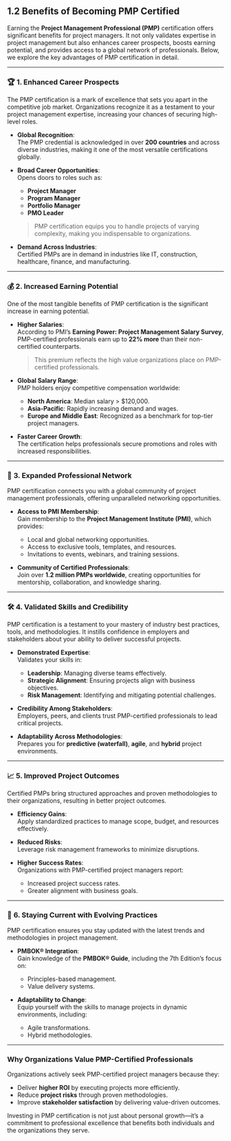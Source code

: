 ## 1.2 Benefits of Becoming PMP Certified

Earning the **Project Management Professional (PMP)** certification offers significant benefits for project managers. It not only validates expertise in project management but also enhances career prospects, boosts earning potential, and provides access to a global network of professionals. Below, we explore the key advantages of PMP certification in detail.

---

### 🏆 **1. Enhanced Career Prospects**
The PMP certification is a mark of excellence that sets you apart in the competitive job market. Organizations recognize it as a testament to your project management expertise, increasing your chances of securing high-level roles.

- **Global Recognition**:  
  The PMP credential is acknowledged in over **200 countries** and across diverse industries, making it one of the most versatile certifications globally.

- **Broad Career Opportunities**:  
  Opens doors to roles such as:
  - **Project Manager**
  - **Program Manager**
  - **Portfolio Manager**
  - **PMO Leader**  
  > PMP certification equips you to handle projects of varying complexity, making you indispensable to organizations.

- **Demand Across Industries**:  
  Certified PMPs are in demand in industries like IT, construction, healthcare, finance, and manufacturing.

---

### 💰 **2. Increased Earning Potential**
One of the most tangible benefits of PMP certification is the significant increase in earning potential.

- **Higher Salaries**:  
  According to PMI’s **Earning Power: Project Management Salary Survey**, PMP-certified professionals earn up to **22% more** than their non-certified counterparts.  
  > This premium reflects the high value organizations place on PMP-certified professionals.

- **Global Salary Range**:  
  PMP holders enjoy competitive compensation worldwide:
  - **North America**: Median salary > $120,000.
  - **Asia-Pacific**: Rapidly increasing demand and wages.
  - **Europe and Middle East**: Recognized as a benchmark for top-tier project managers.

- **Faster Career Growth**:  
  The certification helps professionals secure promotions and roles with increased responsibilities.

---

### 🤝 **3. Expanded Professional Network**
PMP certification connects you with a global community of project management professionals, offering unparalleled networking opportunities.

- **Access to PMI Membership**:  
  Gain membership to the **Project Management Institute (PMI)**, which provides:
  - Local and global networking opportunities.
  - Access to exclusive tools, templates, and resources.
  - Invitations to events, webinars, and training sessions.

- **Community of Certified Professionals**:  
  Join over **1.2 million PMPs worldwide**, creating opportunities for mentorship, collaboration, and knowledge sharing.

---

### 🛠 **4. Validated Skills and Credibility**
PMP certification is a testament to your mastery of industry best practices, tools, and methodologies. It instills confidence in employers and stakeholders about your ability to deliver successful projects.

- **Demonstrated Expertise**:  
  Validates your skills in:
  - **Leadership**: Managing diverse teams effectively.
  - **Strategic Alignment**: Ensuring projects align with business objectives.
  - **Risk Management**: Identifying and mitigating potential challenges.

- **Credibility Among Stakeholders**:  
  Employers, peers, and clients trust PMP-certified professionals to lead critical projects.

- **Adaptability Across Methodologies**:  
  Prepares you for **predictive (waterfall)**, **agile**, and **hybrid** project environments.

---

### 📈 **5. Improved Project Outcomes**
Certified PMPs bring structured approaches and proven methodologies to their organizations, resulting in better project outcomes.

- **Efficiency Gains**:  
  Apply standardized practices to manage scope, budget, and resources effectively.

- **Reduced Risks**:  
  Leverage risk management frameworks to minimize disruptions.

- **Higher Success Rates**:  
  Organizations with PMP-certified project managers report:
  - Increased project success rates.
  - Greater alignment with business goals.

---

### 🌟 **6. Staying Current with Evolving Practices**
PMP certification ensures you stay updated with the latest trends and methodologies in project management.

- **PMBOK® Integration**:  
  Gain knowledge of the **PMBOK® Guide**, including the 7th Edition’s focus on:
  - Principles-based management.
  - Value delivery systems.

- **Adaptability to Change**:  
  Equip yourself with the skills to manage projects in dynamic environments, including:
  - Agile transformations.
  - Hybrid methodologies.

---

### **Why Organizations Value PMP-Certified Professionals**
Organizations actively seek PMP-certified project managers because they:
- Deliver **higher ROI** by executing projects more efficiently.
- Reduce **project risks** through proven methodologies.
- Improve **stakeholder satisfaction** by delivering value-driven outcomes.

Investing in PMP certification is not just about personal growth—it’s a commitment to professional excellence that benefits both individuals and the organizations they serve.

